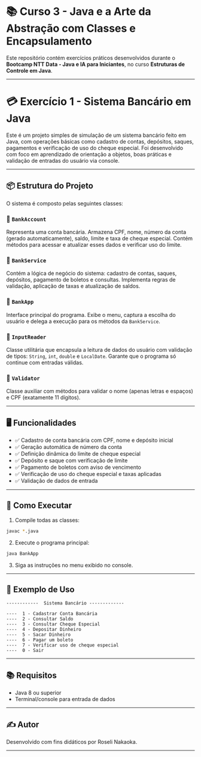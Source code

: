 
# 📚 Curso 3 - Java e a Arte da Abstração com Classes e Encapsulamento

Este repositório contém exercícios práticos desenvolvidos durante o **Bootcamp NTT Data - Java e IA para Iniciantes**, no curso **Estruturas de Controle em Java**.

---


# 💳 Exercício 1 - Sistema Bancário em Java

Este é um projeto simples de simulação de um sistema bancário feito em Java, com operações básicas como cadastro de contas, depósitos, saques, pagamentos e verificação de uso do cheque especial. Foi desenvolvido com foco em aprendizado de orientação a objetos, boas práticas e validação de entradas do usuário via console.

---

## 📦 Estrutura do Projeto

O sistema é composto pelas seguintes classes:

### 🔹 `BankAccount`
Representa uma conta bancária. Armazena CPF, nome, número da conta (gerado automaticamente), saldo, limite e taxa de cheque especial. Contém métodos para acessar e atualizar esses dados e verificar uso do limite.

### 🔹 `BankService`
Contém a lógica de negócio do sistema: cadastro de contas, saques, depósitos, pagamento de boletos e consultas. Implementa regras de validação, aplicação de taxas e atualização de saldos.

### 🔹 `BankApp`
Interface principal do programa. Exibe o menu, captura a escolha do usuário e delega a execução para os métodos da `BankService`.

### 🔹 `InputReader`
Classe utilitária que encapsula a leitura de dados do usuário com validação de tipos: `String`, `int`, `double` e `LocalDate`. Garante que o programa só continue com entradas válidas.

### 🔹 `Validator`
Classe auxiliar com métodos para validar o nome (apenas letras e espaços) e CPF (exatamente 11 dígitos).

---

## 🖥️ Funcionalidades

- ✅ Cadastro de conta bancária com CPF, nome e depósito inicial
- ✅ Geração automática de número da conta
- ✅ Definição dinâmica do limite de cheque especial
- ✅ Depósito e saque com verificação de limite
- ✅ Pagamento de boletos com aviso de vencimento
- ✅ Verificação de uso do cheque especial e taxas aplicadas
- ✅ Validação de dados de entrada

---

## 🚀 Como Executar

1. Compile todas as classes:

```bash
javac *.java
```

2. Execute o programa principal:

```bash
java BankApp
```

3. Siga as instruções no menu exibido no console.

---

## 📘 Exemplo de Uso

```
------------  Sistema Bancário -------------

----  1 - Cadastrar Conta Bancária
----  2 - Consultar Saldo
----  3 - Consultar Cheque Especial
----  4 - Depositar Dinheiro
----  5 - Sacar Dinheiro
----  6 - Pagar um boleto
----  7 - Verificar uso de cheque especial
----  0 - Sair
```

---

## 📚 Requisitos

- Java 8 ou superior
- Terminal/console para entrada de dados

---

## ✍️ Autor

Desenvolvido com fins didáticos por Roseli Nakaoka.

---
